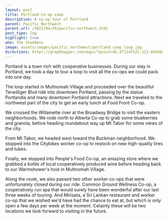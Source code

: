 ```yaml
---
layout: post
title: Portland Co-op Loop
description: A co-op tour of Portland
parent: Pacific Northwest
parent_url: /2021/04/20/pacific-northwest.html
post_type: log
highlight: true
who: The Steddens
image: assets/images/pacific_northwest/portland_coop_loop.jpg
directions: https://graphhopper.com/maps/?point=45.471147%2C-122.685492&point=45.473073%2C-122.685184&point=45.486316%2C-122.684675&point=45.535513%2C-122.703917&point=45.560518%2C-122.663405&point=45.559091%2C-122.649565&point=45.560308%2C-122.645295&point=45.560248%2C-122.63669&point=45.559362%2C-122.630661&point=45.512542%2C-122.593389&point=45.500655%2C-122.644651&point=45.480716%2C-122.654757&point=45.469251%2C-122.670529&point=45.471086%2C-122.685485&locale=en-us&elevation=true&profile=bike&use_miles=false&selected_detail=Elevation&layer=TF%20Cycle
---
```


<script src="https://cdn.jsdelivr.net/npm/publicalbum@latest/embed-ui.min.js" async></script>
<div class="pa-carousel-widget"
  data-link="https://photos.app.goo.gl/j7R5c1Mu8nyLQm129"
  data-title="Portland Co-op Loop"
  data-description="23 new photos added to shared album">
  <object data="https://lh3.googleusercontent.com/W0V9eWZ-fGj5h1yJd53-VSXlU0JKobT8ucjrK---C3s0QWD6LXKMAQpgIA4clcN6g0Fs0bgXZ11a1J4AOzGJ18PFPD1Qqal-aKkxUoM-ukAaXxEIKKY9E44d_q03eK2VC3cALASeuA=w1920-h1080"></object>
  <object data="https://lh3.googleusercontent.com/wVNkq1cLKT2ZDNDU-6bnLlOHVyXW8mErxTroKQsEjDZ1bBdreSW3_p-kAlpdcBD5cReZVjIMREgTB1z5MBGz6lUvgApSCEgj_WBIpqEV5X5bp131lSyAEK_6lidv7oTyTmi8DfaBcA=w1920-h1080"></object>
  <object data="https://lh3.googleusercontent.com/5vCm5b2f9E0GdRCZbM8VShoz74cKcGAN-vHxDm69gpJRw_A6Rcxtz8HSS6p1cC4nnPRkfqT73hU76fNGe20jjFIDQKRDNU0Z7Ey7V5G7Fh6Cv9_i6nx2cEih7QrqQ4EMNT7wdZ5VUg=w1920-h1080"></object>
  <object data="https://lh3.googleusercontent.com/JXddTvKaeuZyiB18jGltcTzSDxvQuv3llynqpfMVbq1wgCI01WmMPXHIeorPDOkA6kti9F0Hnci3A7BeUXta2V7Rd225wUqczaAAbQZxm0HfGFaJaBoc0-w4kwJ66MXnVTgqaLM1JA=w1920-h1080"></object>
  <object data="https://lh3.googleusercontent.com/MxBBBf0LaLddWSPFdcXcYD4ARkB_ubcmJwmwyELR-xi1z89bRXCSewPmRJcK5lYeOW2buwmkEc2jalCO4xezTJsCT0BfzrGWWBnrYtgxlUxwwrIGuwpLaCUqR6RXq3VuRxOUDg3jjQ=w1920-h1080"></object>
  <object data="https://lh3.googleusercontent.com/51XQ41FN0p-2cKx6i_eCNBGCligjLVXl0mzEicK8KLtoszwKfL80W-7REpNU7ohfPz7DKrSCb3kGZxtwWNEzdQeHi_QFGBAO-97TSy3wWzSwv90e2QInIBpdDjw0W6zqJWymbcKC7w=w1920-h1080"></object>
  <object data="https://lh3.googleusercontent.com/chIldrP2Rs6wHsprRTShp1XZZSZCv1DssEumEDeuHO0AxRY_-RW84lfUbn4RO-VDpTx81xB-flNs6WBdHr3BKJZ7pYHi6NgZipS8fBZ-nkvyzGninZL1CpXBXtPL-_KQf93lJExYwA=w1920-h1080"></object>
  <object data="https://lh3.googleusercontent.com/BlZ7BYeh6lJn3_HjI4aM4yg2unI5i3YJZ88ULVklv7Otby11WjuHtBtjbVblA_Bvzix7mLFPz2gWoxm9WNS1cYyFmt5CI1hiK2e5jGvo5PbkouHBkC004W629zUukntEkW90Mh07YA=w1920-h1080"></object>
  <object data="https://lh3.googleusercontent.com/6M_CEI5VpeZ9uGHN-FVrVe_eMPvfcuUNEIsybeu2HqimH0UEFLZgRWakc8--8BqCOG535AU9aFKwafmJZ93p-yI2f9DsoAiPg9RnMtONflcehHWRlufF4PzPtfbwutlpUlHMsFC64Q=w1920-h1080"></object>
  <object data="https://lh3.googleusercontent.com/oc1_Al1s-n7hQkkQu9PjlMlHneer7qrOyJ0F-yr69EIwQLkGv4mLPBPqVd3ogmUyVf4BwIDz9RvTgjmrB8lg5o00uBU-SUgEhdEaxc4CXnjrj637xJGcVU3IV7b8hnvEvbOPA6lUVg=w1920-h1080"></object>
  <object data="https://lh3.googleusercontent.com/WvKuQnPAu5Pn6v1-q1skseZo9On9MSpk0UEpfEmRqRmwVVcAJ51dRUyFkYaN-Mm0J0XxFoiPAXDgQlNOEugJ1WgCmSe26Vr4oR0dalv8N_gSz-bPMGKYiNv_cKJbORdjcMVOqbPWnw=w1920-h1080"></object>
  <object data="https://lh3.googleusercontent.com/t9hpwk4NzeLz1c5cO0tr4T0CRwFBtoILL-hYlP0jBuddXej2yrQTjWH7YsED9DNh4Wl6q1ZhbrsoSMdqjBHGFTLjQEIjgyUgy9bYsCI8c9Mfd97s2F0ntA_byUNhqBYayq0-S2Vrhg=w1920-h1080"></object>
  <object data="https://lh3.googleusercontent.com/DmUSeDbLJstU7TgWQreEorLUcrAoiPmmlKnk5sKrMCo4ETV4xoTfLGm8GxU4Via0XZyWanLpVwj2FP0U4j0E3ryAGTH64iuLq2UHmxwnL4wjamz2-ngyMIsARAZ9EE09IjFzZBYugQ=w1920-h1080"></object>
  <object data="https://lh3.googleusercontent.com/uyjO82kdYsr3PfhQIiPFvt5ZUX3skTYnx1iqIM7PCc3_hJvu-_zp6cERTmot84dPC31CaCUhqaBFe68uAzOAKEiaEU5Jt_4krddbtx8NutlmoXhImQg7dsOC7ONhOcl6Wsxt3NB3cg=w1920-h1080"></object>
  <object data="https://lh3.googleusercontent.com/IflXt_i5Pf1UkFzwLSXma_6gUFsmnEdLDY2-3UV2Jc51mh2u96jFIVQ0lyftb5UGILXgBiqjox2O2YOkNuV0RNHXAgamDd_pvX_s-p6-PsdGK9ijLj5xjlRhqHqj1A0eWtba4IAWAg=w1920-h1080"></object>
  <object data="https://lh3.googleusercontent.com/y0yIj4yi4RMioIecvWTiMY_1cn4aY_iJDeALuP9FICobj2rAljTb-VAh89yTU5zNslEJKlGPaZ-29WdZLcoXfNfdjPgrTDNGOW308O3CioXQWffoT77VmeqlB65nhu_Vf-pKqVbHgw=w1920-h1080"></object>
  <object data="https://lh3.googleusercontent.com/nJXKXcqGQLJh4Nz-a1vqwMcK_RRdnD7OGrsgWsFKicm9qOqDOqsNXelxAwHAHY7wo3Ydm8t3me9YgCTZd_b6AAk6dPI38Nx7ezhJZmcbeqxJ_bHMUA63iG07kgzvwE2LBggvwZkmlw=w1920-h1080"></object>
  <object data="https://lh3.googleusercontent.com/mWdhefNr3--fCt1WK-rk-rastHaAaVRlSfeIkXR9Z6zJ8BLeLEC6QiIqqFeNAVMAdA9HfxNN3d2JagCR6x2DuFhjH_h3yciZdoqf3Wazobxj_HYJ6elPbf6_3I_Q5xQTnV0BnxTrDg=w1920-h1080"></object>
  <object data="https://lh3.googleusercontent.com/0G23L62ZUaNjofOMQ1_TfcGBqaeOtp0WAn7BpMIX6jTEwlFRxGkEcUEuaPUMt7Z58tXBEo4-9-rdbmSHI43y99wmvgQtuBtin4I6ATst8uLihDiX6RcGxhzBRq3vAUi1jgTsb2HuLQ=w1920-h1080"></object>
  <object data="https://lh3.googleusercontent.com/7pgAWEIAXgwsOiBj0et2p1a3wmn96IjEamYikM261LPt4HslHeoDIynqj78nIFKC12PLDPAgyjaJ373zr1Bj_mJJJvYYVuFNsm0kYxXPvHWNjDbW1wpg4VaxkTvjm2azRx3rRKF3jA=w1920-h1080"></object>
  <object data="https://lh3.googleusercontent.com/C4GZdrEIrlO7JFhEhnzgX3X6Opi0Urp2JJ8g12Vl1wuuqyXQAVFEe8uT6JHw43RO-xemRDpBskw3Xzz5rBRW8I3Md-QP4Ia6D-azjciU99tMn7guAVSuYFrT93JOYHO0vzmnrBA3GA=w1920-h1080"></object>
  <object data="https://lh3.googleusercontent.com/GqRku3st5qsh4XvrUrKMPrFIvnPmEFk1eS6A2Y9EIQLApHv6K2yXbjK0L0ACxjykjJKw13TzNTpw2Gt8esF98cYYOwgxBh33ahu1QckbPY38nPhq1g3mUg9tt5hVcGScFCwmd3AZwA=w1920-h1080"></object>
  <object data="https://lh3.googleusercontent.com/9ucs2ylkhGf2_i0XnD6uCApFLkAhJte63dPdkJ7tM2Ox_XiWn5CgnJEi3Hj2McjMaeNNydmJQ3T6EajXz6ekvNDfy_8-Q8XEL4iIOQe0VmdUEAGtJ9Xb5MNUPSST-UwzWItDHEa8bg=w1920-h1080"></object>
</div>


Portland is a town rich with cooperative businesses.  During our stay in Portland, we took a day to tour a loop to visit all the co-ops we could pack into one day.

The loop started in Multnomah Village and proceeded over the beautiful Terwilliger Blvd ride into downtown Portland, passing by the statue Portlandia and many downtown Portland attractions.  Next we traveled to the northwest part of the city to get an early lunch at Food Front Co-op.

We crossed the Willamette river at the Broadway Bridge to visit the eastern neighborhoods.  We rode north to Alberta Co-op to grab some blueberries and granola, before heading roundabout way up Mt Tabor for some views of the city.

From Mt Tabor, we headed west toward the Buckman neighborhood.  We stopped into the Citybikes worker co-op to restock on new high-quality tires and tubes.

Finally, we stopped into People's Food Co-op, an amazing store where we grabbed a bottle of local cooperatively produced wine before heading back to our Warmshower's host in Multnomah Village.


Along the route, we also passed two other worker co-ops that were unfortunately closed during our ride.  Common Ground Wellness Co-op, a cooperatively run spa that would surely have been wonderful after our last three weeks of touring.  And Mirisata, a Sri Lankan restaurant and worker co-op that we wished we'd have had the chance to eat at, but which is only open a few days per week at the moment.  Cetainly these will be two locations we look forward to visiting in the future.